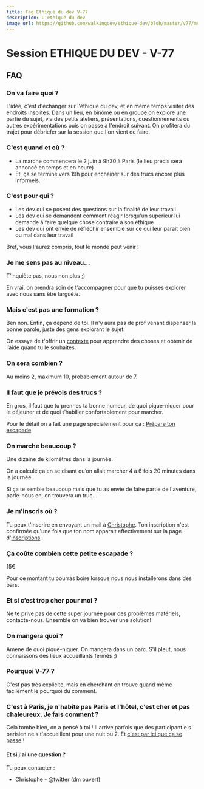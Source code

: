 ```yaml
---
title: Faq Ethique du dev V-77
description: L'éthique du dev
image_url: https://github.com/walkingdev/ethique-dev/blob/master/v77/media/banner-ethique-dev.jpg?raw=true
---
```


# Session ETHIQUE DU DEV - V-77

## FAQ

### On va faire quoi ?

L'idée, c'est d'échanger sur l'éthique du dev, et en même temps visiter des endroits insolites.
Dans un lieu, en binôme ou en groupe on explore une partie du sujet, via des petits ateliers, présentations, questionnements ou autres expérimentations puis on passe à l'endroit suivant.
On profitera du trajet pour débriefer sur la session que l'on vient de faire.

### C'est quand et où ?

- La marche commencera le 2 juin à 9h30 à Paris (le lieu précis sera annoncé en temps et en heure)
- Et, ça se termine vers 19h pour enchainer sur des trucs encore plus informels.

### C'est pour qui ?

- Les dev qui se posent des questions sur la finalité de leur travail
- Les dev qui se demandent comment réagir lorsqu'un supérieur lui demande à faire quelque chose contraire à son éthique
- Les dev qui ont envie de réfléchir ensemble sur ce qui leur parait bien ou mal dans leur travail

Bref, vous l'aurez compris, tout le monde peut venir !

### Je me sens pas au niveau…

T’inquiète pas, nous non plus ;)

En vrai, on prendra soin de t’accompagner pour que tu puisses explorer avec nous sans être largué.e.

### Mais c'est pas une formation ?

Ben non. Enfin, ça dépend de toi. Il n'y aura pas de prof venant dispenser la bonne parole, juste des gens explorant le sujet.

On essaye de t'offrir un [contexte](http://walkingdev.fr/#walkingdev/coaching/blob/master/v77/contexte.md) pour apprendre des choses et obtenir de l’aide quand tu le souhaites.

### On sera combien ?

Au moins 2, maximum 10, probablement autour de 7. 

### Il faut que je prévois des trucs ?

En gros, il faut que tu prennes ta bonne humeur, de quoi pique-niquer pour le déjeuner et de quoi t’habiller confortablement pour marcher.

Pour le détail on a fait une page spécialement pour ça : [Prépare ton escapade](http://walkingdev.fr/#walkingdev/coaching/blob/master/v77/prepare-ton-escapade.md)

### On marche beaucoup ?

Une dizaine de kilomètres dans la journée.

On a calculé ça en se disant qu’on allait marcher 4 à 6 fois 20 minutes dans la journée.

Si ça te semble beaucoup mais que tu as envie de faire partie de l'aventure, parle-nous en, on trouvera un truc.

### Je m'inscris où ?

Tu peux t'inscrire en envoyant un mail à [Christophe](mailto:christophe@robiweb.net). Ton inscription n'est confirmée qu'une fois que ton nom apparait effectivement sur la page d'[inscriptions](http://walkingdev.fr/#walkingdev/ethique-dev/blob/master/v77/inscriptions.md).

### Ça coûte combien cette petite escapade ?

15€

Pour ce montant tu pourras boire lorsque nous nous installerons dans des bars.

### Et si c’est trop cher pour moi ?

Ne te prive pas de cette super journée pour des problèmes matériels, contacte-nous. Ensemble on va bien trouver une solution!

### On mangera quoi ?

Amène de quoi pique-niquer. On mangera dans un parc. S'il pleut, nous connaissons des lieux accueillants fermés ;)

### Pourquoi V-77 ?

C'est pas très explicite, mais en cherchant on trouve quand même facilement le pourquoi du comment.

### C'est à Paris, je n'habite pas Paris et l'hôtel, c'est cher et pas chaleureux. Je fais comment ?

Cela tombe bien, on a pensé à toi ! Il arrive parfois que des participant.e.s parisien.ne.s t'accueillent pour une nuit ou 2. Et [c'est par ici que ça se passe](https://github.com/walkingdev/ethique-dev/edit/master/v77/hebergement.md) !

#### Et si j'ai une question ?

Tu peux contacter :
- Christophe - [@twitter](http://twitter.com/krichtof) (dm ouvert)
